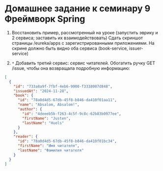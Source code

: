 # Домашнее задание к семинару 9 Фреймворк Spring

1. Восстановить пример, рассмотренный на уроке (запустить эврику и 2 сервиса; заставить их взаимодействовать)
   Сдать скриншот страницы /eureka/apps с зарегистрированными приложениями.
   На скрине должно быть видно оба сервиса (book-service, issuer-service)

2. `*` Добавить третий сервис: сервис читателей.
   Обогатить ручку GET /issue, чтобы она возвращала подробную информацию:

```json
[
  {
    "id": "733a8a9f-7fbf-4eb6-9900-f3338007d848",
    "issuedAt": "2024-11-28",
    "book": {
      "id": "78a0d4d5-67db-45f8-b846-da410f01aa11",
      "name": "Absalom, Absalom!",
      "author": {
        "id": "4deeeb5b-f263-4c5f-9c8c-62b83b0977ee",
        "firstName": "Justen",
        "lastName": "Huels"
      }
    },
    "reader": {
      "id": "78a0d4d5-67db-45f8-b846-da410f01bc34",
      "firstName": "Имя читателя",
      "lastName": "Фамилия читателя"
    }
  }
]
```

